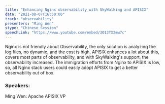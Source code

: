 ```yaml
---
title: "Enhancing Nginx observability with SkyWalking and APISIX"
date: "2021-08-07T16:50:00" 
track: "observability"
presenters: "Ming Wen"
stype: "Chinese Session"
speechLink: "https://www.youtube.com/embed/3O13TX2mw7c"
---
```

Nginx is not friendly about Observability, the only solution is analyzing the log files, no dynamic, and the cost is high. 
APISIX enhances a lot about this, covers most parts of observability, and with SkyWalking's support, the observability increased.
The immigration efforts from Nginx to APISIX is low, so, all Nginx stack users could easily adopt APISIX to get a better observability out of box.
 ### Speakers: 
 Ming Wen: Apache APISIX VP
